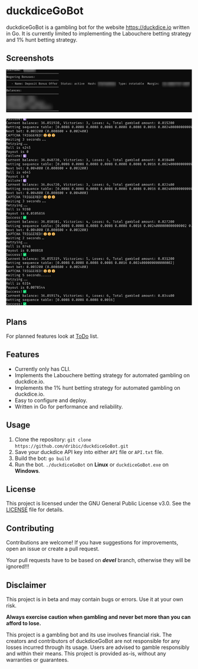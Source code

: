 # duckdiceGoBot

duckdiceGoBot is a gambling bot for the website https://duckdice.io written in Go. It is currently limited to implementing the
Labouchere betting strategy and 1% hunt betting strategy.

## Screenshots

![Starting print-out](Scrnshot1.jpg)

![Mid run print-out](Scrnshot2.jpg)

## Plans

For planned features look at [ToDo](ToDo.md) list.

## Features

- Currently only has CLI.
- Implements the Labouchere betting strategy for automated gambling on duckdice.io.
- Implements the 1% hunt betting strategy for automated gambling on duckdice.io.
- Easy to configure and deploy.
- Written in Go for performance and reliability.

## Usage

1. Clone the repository:
`git clone https://github.com/dribic/duckdiceGoBot.git`
2. Save your duckdice API key into either `API` file or `API.txt` file.
3. Build the bot:
`go build`
4. Run the bot.
`./duckdiceGoBot` on **Linux** or `duckdiceGoBot.exe` on **Windows**.

## License

This project is licensed under the GNU General Public License v3.0. See the [LICENSE](LICENSE) file for details.

## Contributing

Contributions are welcome! If you have suggestions for improvements, open an issue or create a pull request.

Your pull requests have to be based on ***devel*** branch, otherwise they will be ignored!!!

## Disclaimer

This project is in beta and may contain bugs or errors. Use it at your own risk. 

**Always exercise caution when gambling and never bet more than you can afford to lose.**

This project is a gambling bot and its use involves financial risk. The creators and contributors of duckdiceGoBot are not responsible for any losses incurred through its usage. Users are advised to gamble responsibly and within their means. This project is provided as-is, without any warranties or guarantees. 
